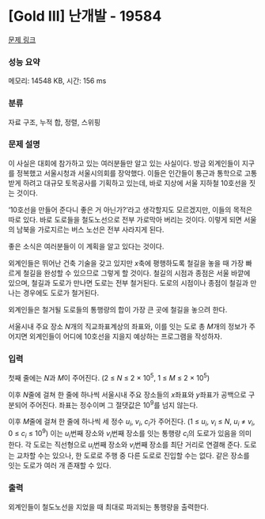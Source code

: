 # [Gold III] 난개발 - 19584 

[문제 링크](https://www.acmicpc.net/problem/19584) 

### 성능 요약

메모리: 14548 KB, 시간: 156 ms

### 분류

자료 구조, 누적 합, 정렬, 스위핑

### 문제 설명

<p>이 사실은 대회에 참가하고 있는 여러분들만 알고 있는 사실이다. 방금 외계인들이 지구를 정복했고 서울시청과 서울시의회를 장악했다. 이들은 인간들이 통근과 통학으로 고통받게 하려고 대규모 토목공사를 기획하고 있는데, 바로 지상에 서울 지하철 10호선을 짓는 것이다.</p>

<p>‘10호선을 만들어 준다니 좋은 거 아닌가?’라고 생각할지도 모르겠지만, 이들의 목적은 따로 있다. 바로 도로들을 철도노선으로 전부 가로막아 버리는 것이다. 이렇게 되면 서울의 남북을 가로지르는 버스 노선은 전부 사라지게 된다.</p>

<p>좋은 소식은 여러분들이 이 계획을 알고 있다는 것이다.</p>

<p>외계인들은 뛰어난 건축 기술을 갖고 있지만 <em>x</em>축에 평행하도록 철길을 놓을 때 가장 빠르게 철길을 완성할 수 있으므로 그렇게 할 것이다. 철길의 시점과 종점은 서울 바깥에 있으며, 철길과 도로가 만나면 도로는 전부 철거된다. 도로의 시점이나 종점이 철길과 만나는 경우에도 도로가 철거된다.</p>

<p>외계인들은 철거될 도로들의 통행량의 합이 가장 큰 곳에 철길을 놓으려 한다.</p>

<p>서울시내 주요 장소 <em>N</em>개의 직교좌표계상의 좌표와, 이를 잇는 도로 총 <em>M</em>개의 정보가 주어지면 외계인들이 어디에 10호선을 지을지 예상하는 프로그램을 작성하자.</p>

### 입력 

 <p>첫째 줄에는 <em>N</em>과 <em>M</em>이 주어진다. (2 ≤ <em>N</em> ≤ 2 × 10<sup>5</sup>, 1 ≤ <em>M</em> ≤ 2 × 10<sup>5</sup>)</p>

<p>이후 <em>N</em>줄에 걸쳐 한 줄에 하나씩 서울시내 주요 장소들의 <em>x</em>좌표와 <em>y</em>좌표가 공백으로 구분되어 주어진다. 좌표는 정수이며 그 절댓값은 10<sup>9</sup>를 넘지 않는다.</p>

<p>이후 <em>M</em>줄에 걸쳐 한 줄에 하나씩 세 정수 <em>u<sub>i</sub></em>, <em>v<sub>i</sub></em>,<em> c<sub>i</sub></em>가 주어진다. (1 ≤ <em>u<sub>i</sub></em>, <em>v<sub>i</sub></em> ≤ <em>N</em>, <em>u<sub>i</sub></em> ≠ <em>v<sub>i</sub></em>, 0 ≤ <em>c<sub>i</sub></em> ≤ 10<sup>9</sup>) 이는 <em>u<sub>i</sub></em>번째 장소와 <em>v<sub>i</sub></em>번째 장소를 잇는 통행량 <em>c<sub>i</sub></em>의 도로가 있음을 의미한다. 각 도로는 직선형으로 <em>u<sub>i</sub></em>번째 장소와 <em>v<sub>i</sub></em>번째 장소를 최단 거리로 연결해 준다. 도로는 교차할 수는 있으나, 한 도로로 주행 중 다른 도로로 진입할 수는 없다. 같은 장소를 잇는 도로가 여러 개 존재할 수 있다.</p>

### 출력 

 <p>외계인들이 철도노선을 지었을 때 최대로 파괴되는 통행량을 출력한다.</p>

